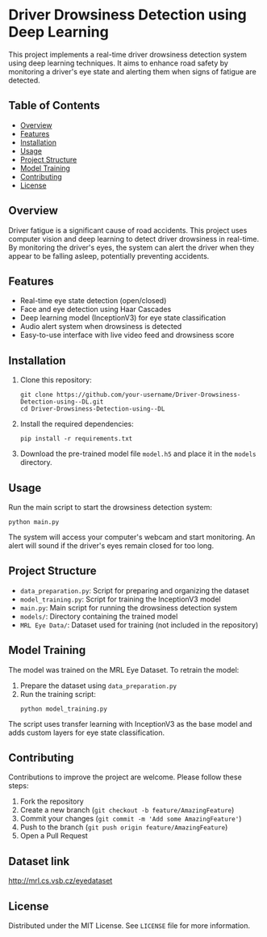 # Driver Drowsiness Detection using Deep Learning

This project implements a real-time driver drowsiness detection system using deep learning techniques. It aims to enhance road safety by monitoring a driver's eye state and alerting them when signs of fatigue are detected.

## Table of Contents
- [Overview](#overview)
- [Features](#features)
- [Installation](#installation)
- [Usage](#usage)
- [Project Structure](#project-structure)
- [Model Training](#model-training)
- [Contributing](#contributing)
- [License](#license)

## Overview

Driver fatigue is a significant cause of road accidents. This project uses computer vision and deep learning to detect driver drowsiness in real-time. By monitoring the driver's eyes, the system can alert the driver when they appear to be falling asleep, potentially preventing accidents.

## Features

- Real-time eye state detection (open/closed)
- Face and eye detection using Haar Cascades
- Deep learning model (InceptionV3) for eye state classification
- Audio alert system when drowsiness is detected
- Easy-to-use interface with live video feed and drowsiness score

## Installation

1. Clone this repository:
   ```
   git clone https://github.com/your-username/Driver-Drowsiness-Detection-using--DL.git
   cd Driver-Drowsiness-Detection-using--DL
   ```

2. Install the required dependencies:
   ```
   pip install -r requirements.txt
   ```

3. Download the pre-trained model file `model.h5` and place it in the `models` directory.

## Usage

Run the main script to start the drowsiness detection system:

```
python main.py
```

The system will access your computer's webcam and start monitoring. An alert will sound if the driver's eyes remain closed for too long.

## Project Structure

- `data_preparation.py`: Script for preparing and organizing the dataset
- `model_training.py`: Script for training the InceptionV3 model
- `main.py`: Main script for running the drowsiness detection system
- `models/`: Directory containing the trained model
- `MRL Eye Data/`: Dataset used for training (not included in the repository)

## Model Training

The model was trained on the MRL Eye Dataset. To retrain the model:

1. Prepare the dataset using `data_preparation.py`
2. Run the training script:
   ```
   python model_training.py
   ```

The script uses transfer learning with InceptionV3 as the base model and adds custom layers for eye state classification.

## Contributing

Contributions to improve the project are welcome. Please follow these steps:

1. Fork the repository
2. Create a new branch (`git checkout -b feature/AmazingFeature`)
3. Commit your changes (`git commit -m 'Add some AmazingFeature'`)
4. Push to the branch (`git push origin feature/AmazingFeature`)
5. Open a Pull Request

## Dataset link

http://mrl.cs.vsb.cz/eyedataset

## License

Distributed under the MIT License. See `LICENSE` file for more information.
